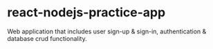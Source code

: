# react-nodejs-practice-app
Web application that includes user sign-up &amp; sign-in, authentication &amp; database crud functionality.
